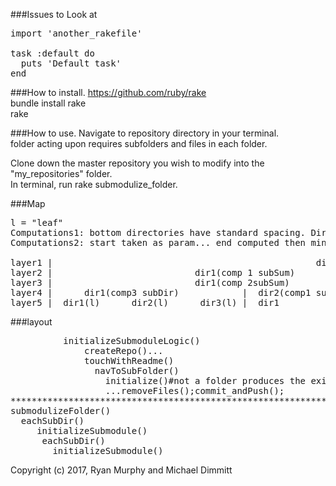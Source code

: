 ###Issues to Look at
<pre>
import 'another_rakefile'

task :default do
  puts 'Default task'
end
</pre>
###How to install.
https://github.com/ruby/rake<br>
bundle install rake<br>
rake 

###How to use.
Navigate to repository directory in your terminal.<br>
folder acting upon requires subfolders and files in each folder.

Clone down the master repository you wish to modify into the "my_repositories" folder.<br>
In terminal, run rake submodulize_folder.


###Map
<pre>
l = "leaf"
Computations1: bottom directories have standard spacing. Directories above have summation spacing.
Computations2: start taken as param... end computed then min.

layer1 |                                                  dir1(comp 2subSum)
layer2 |                           dir1(comp 1 subSum)            |               dir2(comp 1 subSum)
layer3 |                           dir1(comp 2subSum)             |               dir2(l)
layer4 |      dir1(comp3 subDir)            |  dir2(comp1 subDir)
layer5 |  dir1(l)      dir2(l)      dir3(l) |  dir1
</pre>

###layout
<pre>
          initializeSubmoduleLogic()
              createRepo()...
              touchWithReadme()
                navToSubFolder()
                  initialize()#not a folder produces the exit procedure... 
                  ...removeFiles();commit_andPush();
*******************************************************************************************
submodulizeFolder()
  eachSubDir()
     initializeSubmodule()
      eachSubDir()
        initializeSubmodule()
</pre>
Copyright (c) 2017, Ryan Murphy and Michael Dimmitt
